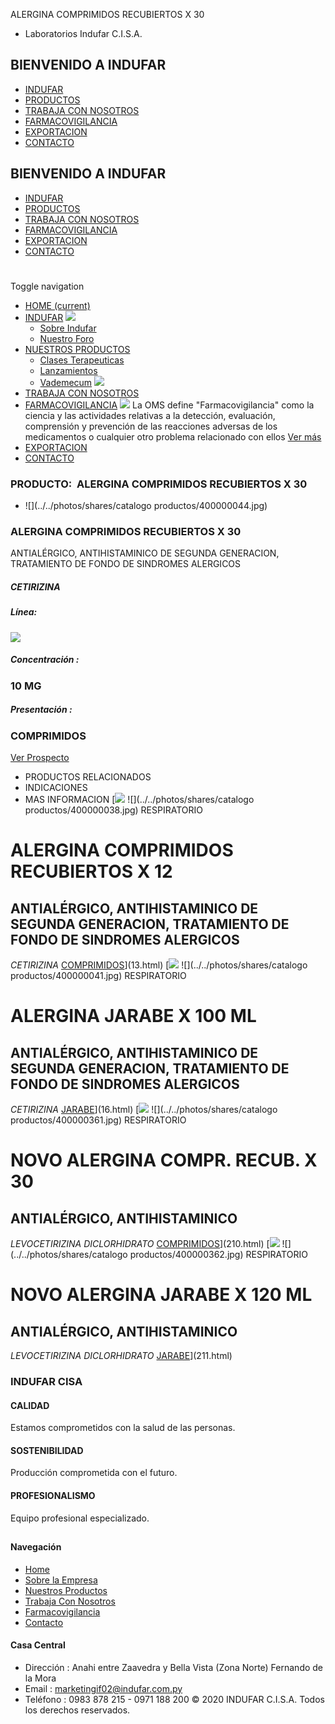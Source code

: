 ALERGINA COMPRIMIDOS RECUBIERTOS X 30
- Laboratorios Indufar C.I.S.A.
## BIENVENIDO A INDUFAR
* [INDUFAR](19.html#)
* [PRODUCTOS](19.html#)
* [TRABAJA CON NOSOTROS](19.html#)
* [FARMACOVIGILANCIA](19.html#)
* [EXPORTACION](19.html#)
* [CONTACTO](19.html#)
## BIENVENIDO A INDUFAR
* [INDUFAR](../../index.html)
* [PRODUCTOS](../../productos.html)
* [TRABAJA CON NOSOTROS](../../trabaja_con_nosotros.html)
* [FARMACOVIGILANCIA](../../farmacovigilancia.html)
* [EXPORTACION](../../exportacion.html)
* [CONTACTO](../../contacto.html)
# 
Toggle navigation
* [HOME (current)](../../index.html)
* [INDUFAR](19.html#) 
  [![ ](../../photos/shares/Sistema/Menu/indufar_menul.jpg)](../../institucional.html)
  - [Sobre Indufar](../../institucional.html)
  - [Nuestro Foro](../../blog.html)
* [NUESTROS PRODUCTOS](19.html#) 
  - [Clases Terapeuticas](../clases_terapeuticas.html)
  - [Lanzamientos](../lanzamientos.html)
  - [Vademecum](../../productos.html)
  [![ ](../../photos/shares/Sistema/Menu/productos.png)](../../productos.html)
* [TRABAJA CON NOSOTROS](../../trabaja_con_nosotros.html)
* [FARMACOVIGILANCIA](19.html#) 
  [![ ](../../photos/shares/Sistema/Menu/TUBOS.png)](../../farmacovigilancia.html)
  La OMS define "Farmacovigilancia" como la ciencia y las actividades relativas a la detección, evaluación, comprensión y prevención de las reacciones adversas de los medicamentos o cualquier otro problema relacionado con ellos
  [Ver más](../../farmacovigilancia.html)
* [EXPORTACION](../../exportacion.html)
* [CONTACTO](../../contacto.html)
### PRODUCTO:  ALERGINA COMPRIMIDOS RECUBIERTOS X 30
* ![](../../photos/shares/catalogo productos/400000044.jpg)
### **ALERGINA COMPRIMIDOS RECUBIERTOS X 30**
ANTIALÉRGICO, ANTIHISTAMINICO DE SEGUNDA GENERACION, TRATAMIENTO DE FONDO DE SINDROMES ALERGICOS
##### **CETIRIZINA**
##### **Línea:**
[![](../../photos/shares/Laboratorios/lab_medical.png)](../linea/2.html)
##### **Concentración :**
### 10 MG
##### **Presentación :**
### COMPRIMIDOS
[Ver Prospecto](https://www.indufar.com.py/files/shares/prospectos/400000044.pdf)
* PRODUCTOS RELACIONADOS
* INDICACIONES
* MAS INFORMACION
[![](../../photos/shares/Laboratorios/lab_medical.png)
![](../../photos/shares/catalogo productos/400000038.jpg)
RESPIRATORIO
# ALERGINA COMPRIMIDOS RECUBIERTOS X 12
## ANTIALÉRGICO, ANTIHISTAMINICO DE SEGUNDA GENERACION, TRATAMIENTO DE FONDO DE SINDROMES ALERGICOS
*CETIRIZINA*
[COMPRIMIDOS](19.html#)](13.html)
[![](../../photos/shares/Laboratorios/lab_medical.png)
![](../../photos/shares/catalogo productos/400000041.jpg)
RESPIRATORIO
# ALERGINA JARABE X 100 ML
## ANTIALÉRGICO, ANTIHISTAMINICO DE SEGUNDA GENERACION, TRATAMIENTO DE FONDO DE SINDROMES ALERGICOS
*CETIRIZINA*
[JARABE](19.html#)](16.html)
[![](../../photos/shares/Laboratorios/lab_medical.png)
![](../../photos/shares/catalogo productos/400000361.jpg)
RESPIRATORIO
# NOVO ALERGINA COMPR. RECUB. X 30
## ANTIALÉRGICO, ANTIHISTAMINICO
*LEVOCETIRIZINA DICLORHIDRATO*
[COMPRIMIDOS](19.html#)](210.html)
[![](../../photos/shares/Laboratorios/lab_medical.png)
![](../../photos/shares/catalogo productos/400000362.jpg)
RESPIRATORIO
# NOVO ALERGINA JARABE X 120 ML
## ANTIALÉRGICO, ANTIHISTAMINICO
*LEVOCETIRIZINA DICLORHIDRATO*
[JARABE](19.html#)](211.html)
### INDUFAR CISA
#### CALIDAD
Estamos comprometidos con la salud de las personas.
#### SOSTENIBILIDAD
Producción comprometida con el futuro.
#### PROFESIONALISMO
Equipo profesional especializado.
## 
#### Navegación
* [Home](../../index.html)
* [Sobre la Empresa](../../institucional.html)
* [Nuestros Productos](../../productos.html)
* [Trabaja Con Nosotros](../../trabaja_con_nosotros.html)
* [Farmacovigilancia](../../farmacovigilancia.html)
* [Contacto](../../contacto.html)
#### Casa Central
* Dirección : Anahi entre Zaavedra y Bella Vista (Zona Norte) Fernando de la Mora
* Email : [marketingif02@indufar.com.py](mailto:marketingif02@indufar.com.py)
* Teléfono : 0983 878 215 - 0971 188 200
© 2020 INDUFAR C.I.S.A. Todos los derechos reservados.